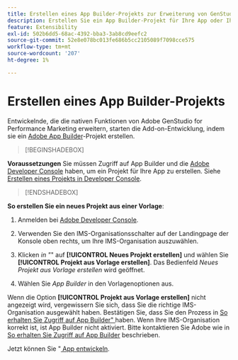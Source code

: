 ```yaml
---
title: Erstellen eines App Builder-Projekts zur Erweiterung von GenStudio for Performance Marketing
description: Erstellen Sie ein App Builder-Projekt für Ihre App oder Ihr Add-on.
feature: Extensibility
exl-id: 502b6dd5-68ac-4392-bba3-3ab8cd9eefc2
source-git-commit: 52e8e078bc013fe686b5cc2105089f7098cce575
workflow-type: tm+mt
source-wordcount: '207'
ht-degree: 1%

---
```


# Erstellen eines App Builder-Projekts

Entwickelnde, die die nativen Funktionen von Adobe GenStudio for Performance Marketing erweitern, starten die Add-on-Entwicklung, indem sie ein [Adobe App Builder](https://developer.adobe.com/app-builder/)-Projekt erstellen.

>[!BEGINSHADEBOX]

**Voraussetzungen**
Sie müssen Zugriff auf App Builder und die [Adobe Developer Console](https://developer.adobe.com/developer-console/) haben, um ein Projekt für Ihre App zu erstellen. Siehe [Erstellen eines Projekts in Developer Console](https://developer.adobe.com/app-builder/docs/getting_started/first_app#2-create-a-new-project-on-developer-console).

>[!ENDSHADEBOX]

**So erstellen Sie ein neues Projekt aus einer Vorlage**:

1. Anmelden bei [Adobe Developer Console](https://developer.adobe.com/developer-console/).

1. Verwenden Sie den IMS-Organisationsschalter auf der Landingpage der Konsole oben rechts, um Ihre IMS-Organisation auszuwählen.

1. Klicken _in &quot;_&quot; auf **[!UICONTROL Neues Projekt erstellen]** und wählen Sie **[!UICONTROL Projekt aus Vorlage erstellen]**. Das Bedienfeld _Neues Projekt aus Vorlage erstellen_ wird geöffnet.

1. Wählen Sie _App Builder_ in den Vorlagenoptionen aus.

Wenn die Option **[!UICONTROL Projekt aus Vorlage erstellen]** nicht angezeigt wird, vergewissern Sie sich, dass Sie die richtige IMS-Organisation ausgewählt haben. Bestätigen Sie, dass Sie den Prozess in [So erhalten Sie Zugriff auf App Builder&quot; ](https://developer.adobe.com/app-builder/docs/overview/getting_access/) haben. Wenn Ihre IMS-Organisation korrekt ist, ist App Builder nicht aktiviert. Bitte kontaktieren Sie Adobe wie in [So erhalten Sie Zugriff auf App Builder](https://developer.adobe.com/app-builder/docs/overview/getting_access/) beschrieben.

Jetzt können Sie &quot;[ App entwickeln](create-app.md).
